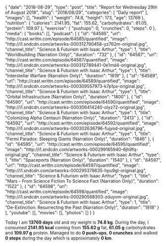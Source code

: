 {
    "date": "2018-08-29",
    "type": "post",
    "title": "Report for Wednesday 29th of August 2018",
    "slug": "2018\/08\/29",
    "categories": [
        "Daily report"
    ],
    "images": [],
    "health": {
        "weight": 74.8,
        "height": 173,
        "age": 13769
    },
    "nutrition": {
        "calories": 2141.95,
        "fat": 155.62,
        "carbohydrates": 61.05,
        "protein": 109.97
    },
    "exercise": {
        "pushups": 0,
        "crunches": 0,
        "steps": 0
    },
    "media": {
        "books": [],
        "podcast": [
            {
                "id": "64585",
                "url": "http:\/\/cast.writtn.com\/episode\/64585\/quantified",
                "image": "http:\/\/i1.sndcdn.com\/artworks-000312790458-yz762m-original.jpg",
                "channel_title": "Science & Futurism with Isaac Arthur",
                "type": 1,
                "title": "Worldbuilding (Narration Only)",
                "duration": "732"
            },
            {
                "id": "64587",
                "url": "http:\/\/cast.writtn.com\/episode\/64587\/quantified",
                "image": "http:\/\/i1.sndcdn.com\/artworks-000312789441-0e1md4-original.jpg",
                "channel_title": "Science & Futurism with Isaac Arthur",
                "type": 1,
                "title": "Interstellar Warfare (Narration Only)",
                "duration": "1819"
            },
            {
                "id": "64589",
                "url": "http:\/\/cast.writtn.com\/episode\/64589\/quantified",
                "image": "http:\/\/i1.sndcdn.com\/artworks-000309557973-k7p1px-original.jpg",
                "channel_title": "Science & Futurism with Isaac Arthur",
                "type": 1,
                "title": "Orbital Infrastructure (Narration Only)",
                "duration": "1800"
            },
            {
                "id": "64590",
                "url": "http:\/\/cast.writtn.com\/episode\/64590\/quantified",
                "image": "http:\/\/i1.sndcdn.com\/artworks-000306414240-olyz72-original.jpg",
                "channel_title": "Science & Futurism with Isaac Arthur",
                "type": 1,
                "title": "Colonizing Alpha Centauri (Narration Only)",
                "duration": "2413"
            },
            {
                "id": "64592",
                "url": "http:\/\/cast.writtn.com\/episode\/64592\/quantified",
                "image": "http:\/\/i1.sndcdn.com\/artworks-000302636796-fujyod-original.jpg",
                "channel_title": "Science & Futurism with Isaac Arthur",
                "type": 1,
                "title": "Fermi Paradox: Sleeping Giants (Narration Only)",
                "duration": "1846"
            },
            {
                "id": "64595",
                "url": "http:\/\/cast.writtn.com\/episode\/64595\/quantified",
                "image": "http:\/\/i1.sndcdn.com\/artworks-000299165940-6jh9fq-original.jpg",
                "channel_title": "Science & Futurism with Isaac Arthur",
                "type": 1,
                "title": "Spaceports (Narration Only)",
                "duration": "1540"
            },
            {
                "id": "64597",
                "url": "http:\/\/cast.writtn.com\/episode\/64597\/quantified",
                "image": "http:\/\/i1.sndcdn.com\/artworks-000295378635-hpu9gl-original.jpg",
                "channel_title": "Science & Futurism with Isaac Arthur",
                "type": 1,
                "title": "Mars - From Science Fiction To Science Fact (Narration Only)",
                "duration": "1522"
            },
            {
                "id": "64598",
                "url": "http:\/\/cast.writtn.com\/episode\/64598\/quantified",
                "image": "http:\/\/i1.sndcdn.com\/artworks-000290568303-zduyvm-original.jpg",
                "channel_title": "Science & Futurism with Isaac Arthur",
                "type": 1,
                "title": "De-Extinction: Resurrecting the Past (Narration Only)",
                "duration": "1918"
            }
        ],
        "youtube": [],
        "movies": [],
        "photos": []
    }
}

Today I am <strong>13769 days</strong> old and my weight is <strong>74.8 kg</strong>. During the day, I consumed <strong>2141.95 kcal</strong> coming from <strong>155.62 g</strong> fat, <strong>61.05 g</strong> carbohydrates and <strong>109.97 g</strong> protein. Managed to do <strong>0 push-ups</strong>, <strong>0 crunches</strong> and walked <strong>0 steps</strong> during the day which is approximately <strong>0 km</strong>.